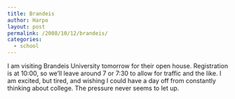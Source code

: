 ```yaml
---
title: Brandeis
author: Harpo
layout: post
permalink: /2008/10/12/brandeis/
categories:
  - school
---
```

I am visiting Brandeis University tomorrow for their open house. Registration is at 10:00, so we&#8217;ll leave around 7 or 7:30 to allow for traffic and the like. I am excited, but tired, and wishing I could have a day off from constantly thinking about college. The pressure never seems to let up.